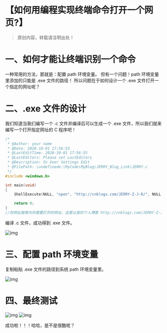 # 【如何用编程实现终端命令打开一个网页?】

> 原创内容，转载请注明出处！

# 一、如何才能让终端识别一个命令
一种常用的方法，那就是：配置 path 环境变量。
但有一个问题！path 环境变量里添加的只能是 .exe 文件的路径！
所以问题在于如何设计一个 .exe 文件打开一个指定的网址呢？

# 二、.exe 文件的设计
我们知道当我们编写一个 .c 文件并编译后可以生成一个 .exe 文件，所以我们就来编写一个打开指定网址的 C 程序吧！
```c
/*
 * @Author: your name
 * @Date: 2020-10-01 17:56:53
 * @LastEditTime: 2020-10-01 17:56:55
 * @LastEditors: Please set LastEditors
 * @Description: In User Settings Edit
 * @FilePath: \undefinede:\MyCode\MyBlog\JERRY_Blog_Link\JERRY.c
 */
#include <windows.h>

int main(void)
{
    ShellExecute(NULL, "open", "http://cnblogs.com/JERRY-Z-J-R/", NULL, NULL, SW_SHOWNORMAL);

    return 0;
}
//将网址替换为你需要打开的网址，这里以我的个人博客 http://cnblogs.com/JERRY-Z-J-R/ 为例

```
编译 .c 文件，成功得到 .exe 文件。

![img](https://img-blog.csdnimg.cn/20210318001248245.png)

# 三、配置 path 环境变量
复制粘贴 .exe 文件的路径到系统 path 环境变量里。

![img](https://img-blog.csdnimg.cn/20210318001251164.png)

# 四、最终测试
![img](https://img-blog.csdnimg.cn/20210318001252639.png)
![img](https://img-blog.csdnimg.cn/20210318001251425.png)

成功啦！！！哈哈，是不是很酷呢？